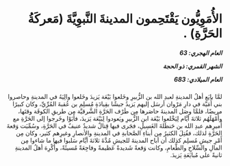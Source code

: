 <h1 dir="rtl">الأُمَوِيُّون يَقْتَحِمون المدينةَ النَّبوِيَّةَ (مَعركَةُ الحَرَّةِ) .</h1>

<h5 dir="rtl">العام الهجري:  63

الشهر القمري: ذو الحجة

العام الميلادي: 683</h5>

<p dir="rtl">لمَّا بايَع أهلُ المدينةِ لعبدِ الله بن الزُّبيرِ وخَلعوا بَيْعَة يَزيدَ وخَلعوا والِيَهُ في المدينةِ وحاصروا بني أُمَيَّة في دارِ مَرْوان أرسَل إليهم يَزيدُ جيشًا بقِيادَةِ مُسلِم بن عُقبةَ المُرِّيِّ، وكان كبيرًا مريضًا، فلمَّا وصَل المدينةَ حاصَرها مِن طَرْف الحَرَّةِ الشَّرقيَّة مِن طريقِ الكوفَة وقتَها، وأَمْهَلَهُم ثلاثةَ أيَّام لِيَخْلعوا بَيْعَة ابنِ الزُّبيرِ ويَعودوا لِبَيْعَة يَزيدَ، فأبَوْا وخَرجوا إلى الحَرَّةِ مع أَميرِهم عبدِ الله بن حَنظَلةَ الغَسِيلِ، فجَرى فيها قِتالٌ شديدٌ عنيفٌ في الحَرَّةِ، وسُمِّيَت وَقعةَ الحَرَّةِ لذلك، فقُتِلَ الكثيرُ مِن أبناءِ الصَّحابةِ في المدينةِ والأنصارِ وغيرِهم كثير، وكان مِن أَمْرِ جيشِ مُسلِم كذلك أن أباح المدينةَ للجيشِ مُدَّةَ ثلاثةَ أيَّام سَلبوا فيها ما شاءوا مِن المالِ والسِّلاحِ والطَّعامِ، وكانت وَقعةً شَديدةً عَظيمةً وفاجِعَةً مُسيئَةً، وأُكْرِهَ أهلُ المدينةِ ثانيةً على مُبايَعَةِ يَزيدَ.</p></br>
